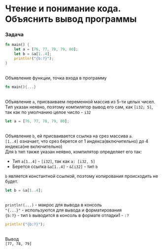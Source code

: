# Чтение и понимание кода. Объяснить вывод программы

### Задача
```rust
fn main() {
    let a = [76, 77, 78, 79, 80];
    let b = &a[1..4];
    println!("{b:?}");
}
```
\
Объявление функции, точка входа в программу
```rust
fn main(){...}
```
\
Объявление `a`, присваиваем переменной массив из 5-ти целых чисел. Тип указан неявно, поэтому
компилятор вывод его сам, как `[i32; 5]`, так как по умолчанию целое число - `i32`
```rust
let a = [76, 77, 78, 79, 80];
```
\
Объявление `b`, ей присваивается ссылка на срез массива `a`.\
`[1..4]` означает, что срез берется от 1 индекса(включительно) до 4 индекса(не включительно)\
Для `b` тип также указан неявно, компилятор определяет его так:
- Тип `a[1..4]` - `[i32]`, так как `a: [i32, 5]`
- Берется ссылка `&a[1..4]` - `&[i32]` - тип `b`

`b` является константной ссылкой, поэтому копирования происходить не будет.
```rust
let b = &a[1..4];
```
\
`println!(...)` - макрос для вывода в консоль\
`"{...}"` - используются для вывода и форматирования\
`{b:?}` - тип `b` выводится в консоль в формате отладки1 - `:?`
```rust
println!("{b:?}");
```
\
Вывод\
`[77, 78, 79]`